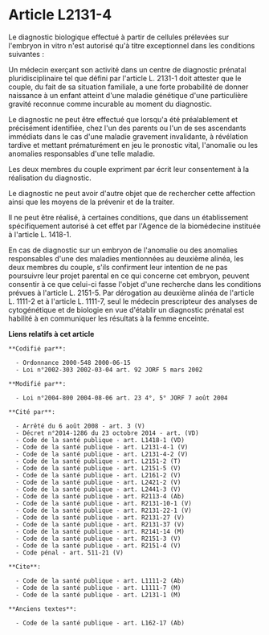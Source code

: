 # Article L2131-4

Le diagnostic biologique effectué à partir de cellules prélevées sur l'embryon in vitro n'est autorisé qu'à titre
exceptionnel dans les conditions suivantes :

Un médecin exerçant son activité dans un centre de diagnostic prénatal pluridisciplinaire tel que défini par l'article L.
2131-1 doit attester que le couple, du fait de sa situation familiale, a une forte probabilité de donner naissance à un
enfant atteint d'une maladie génétique d'une particulière gravité reconnue comme incurable au moment du diagnostic.

Le diagnostic ne peut être effectué que lorsqu'a été préalablement et précisément identifiée, chez l'un des parents ou l'un
de ses ascendants immédiats dans le cas d'une maladie gravement invalidante, à révélation tardive et mettant prématurément en
jeu le pronostic vital, l'anomalie ou les anomalies responsables d'une telle maladie.

Les deux membres du couple expriment par écrit leur consentement à la réalisation du diagnostic.

Le diagnostic ne peut avoir d'autre objet que de rechercher cette affection ainsi que les moyens de la prévenir et de la
traiter.

Il ne peut être réalisé, à certaines conditions, que dans un établissement spécifiquement autorisé à cet effet par l'Agence
de la biomédecine instituée à l'article L. 1418-1.

En cas de diagnostic sur un embryon de l'anomalie ou des anomalies responsables d'une des maladies mentionnées au deuxième
alinéa, les deux membres du couple, s'ils confirment leur intention de ne pas poursuivre leur projet parental en ce qui
concerne cet embryon, peuvent consentir à ce que celui-ci fasse l'objet d'une recherche dans les conditions prévues à
l'article L. 2151-5. Par dérogation au deuxième alinéa de l'article L. 1111-2 et à l'article L. 1111-7, seul le médecin
prescripteur des analyses de cytogénétique et de biologie en vue d'établir un diagnostic prénatal est habilité à en
communiquer les résultats à la femme enceinte.

**Liens relatifs à cet article**

	**Codifié par**:

	  - Ordonnance 2000-548 2000-06-15
	  - Loi n°2002-303 2002-03-04 art. 92 JORF 5 mars 2002

	**Modifié par**:

	  - Loi n°2004-800 2004-08-06 art. 23 4°, 5° JORF 7 août 2004

	**Cité par**:

	  - Arrêté du 6 août 2008 - art. 3 (V)
	  - Décret n°2014-1286 du 23 octobre 2014 - art. (VD)
	  - Code de la santé publique - art. L1418-1 (VD)
	  - Code de la santé publique - art. L2131-4-1 (V)
	  - Code de la santé publique - art. L2131-4-2 (V)
	  - Code de la santé publique - art. L2151-2 (T)
	  - Code de la santé publique - art. L2151-5 (V)
	  - Code de la santé publique - art. L2161-2 (V)
	  - Code de la santé publique - art. L2421-2 (V)
	  - Code de la santé publique - art. L2441-3 (V)
	  - Code de la santé publique - art. R2113-4 (Ab)
	  - Code de la santé publique - art. R2131-10-1 (V)
	  - Code de la santé publique - art. R2131-22-1 (V)
	  - Code de la santé publique - art. R2131-27 (V)
	  - Code de la santé publique - art. R2131-37 (V)
	  - Code de la santé publique - art. R2141-14 (M)
	  - Code de la santé publique - art. R2151-3 (V)
	  - Code de la santé publique - art. R2151-4 (V)
	  - Code pénal - art. 511-21 (V)

	**Cite**:

	  - Code de la santé publique - art. L1111-2 (Ab)
	  - Code de la santé publique - art. L1111-7 (M)
	  - Code de la santé publique - art. L2131-1 (M)

	**Anciens textes**:

	  - Code de la santé publique - art. L162-17 (Ab)
